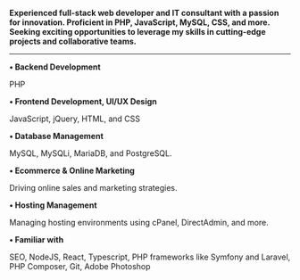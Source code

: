 
**Experienced full-stack web developer and IT consultant with a passion for innovation. Proficient in PHP, JavaScript, MySQL, CSS, and more. Seeking exciting opportunities to leverage my skills in cutting-edge projects and collaborative teams.**

---

**• Backend Development**

  PHP
  
**• Frontend Development, UI/UX Design**

  JavaScript, jQuery, HTML, and CSS
  
**• Database Management**

  MySQL, MySQLi, MariaDB, and PostgreSQL.
  
**• Ecommerce & Online Marketing**

  Driving online sales and marketing strategies.
  
**• Hosting Management**

  Managing hosting environments using cPanel, DirectAdmin, and more.
  
**• Familiar with**

  SEO, NodeJS, React, Typescript, PHP frameworks like Symfony and Laravel, PHP Composer, Git, Adobe Photoshop
